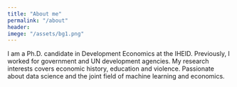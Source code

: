 ```yaml
---
title: "About me"
permalink: "/about"
header:
imege: "/assets/bg1.png"
---
```

I am a Ph.D. candidate in Development Economics at the IHEID. Previously, I worked for government and UN development agencies. My research interests covers economic history, education and violence.  Passionate about data science and the joint field of machine learning and economics.